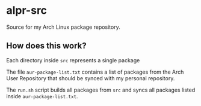# alpr-src

Source for my Arch Linux package repository.

## How does this work?

Each directory inside `src` represents a single package

The file `aur-package-list.txt` contains a list of packages from the Arch User Repository that
should be synced with my personal repository.

The `run.sh` script builds all packages from `src` and syncs all packages listed inside `aur-package-list.txt`.
